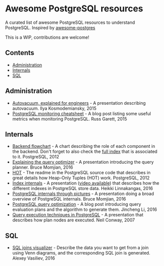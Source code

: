 # Awesome PostgreSQL resources
A curated list of awesome PostgreSQL resources to understand PostgreSQL. Inspired by [awesome-postgres](https://github.com/dhamaniasad/awesome-postgres)

This is a WIP, contributions are welcome!

## Contents
* [Administration](#administration)
* [Internals](#internals)
* [SQL](#sql)

## Administration
* [Autovacuum, explained for engineers](http://blog.postgresql-consulting.com/2015/10/autovacuum-explained-for-engineers-new.html) - A presentation describing autovacuum. Ilya Kosmodemiansky, 2015
* [PostgreSQL monitoring cheatsheet](https://russ.garrett.co.uk/2015/10/02/postgres-monitoring-cheatsheet/) - A blog post listing some useful metrics when monitoring PostgreSQL. Russ Garett, 2015

## Internals
* [Backend flowchart](https://www.postgresql.org/developer/backend/) - A chart describing the role of each component in the backend. Don't forget to also check the [full index](https://wiki.postgresql.org/wiki/Backend_flowchart#parser) that is associated to it. PostgreSQL, 2012
* [Explaining the query optimizer](http://momjian.us/main/writings/pgsql/optimizer.pdf) - A presentation introducing the query planner. Bruce Momjian, 2016
* [HOT](https://git.postgresql.org/gitweb/?p=postgresql.git;a=blob;f=src/backend/access/heap/README.HOT;hb=HEAD) - The readme in the PostgreSQL source code that describes in great details how Heap-Only Tuples (HOT) work. PostgreSQL, 2012
* [Index internals](https://www.pgcon.org/2016/schedule/attachments/434_Index-internals-PGCon2016.pdf) - A presentation ([video available](https://www.youtube.com/watch?v=W6B8-srOsrs)) that describes how the different indexes in PostgreSQL store data. Heikki Linnakangas, 2016
* [PostgreSQL internals through pictures](https://momjian.us/main/writings/pgsql/internalpics.pdf) - A presentation doing a broad overview of PostgreSQL internals. Bruce Momjian, 2016
* [PostgreSQL query optimization](http://jinchengli.me/post/postgres-query-opt/) - A blog post introducing query evaluation plans and the algorithm to generate them. Jincheng Li, 2016
* [Query execution techniques in PostgreSQL](http://www.neilconway.org/talks/executor.pdf) - A presentation that describes how plan nodes are executed. Neil Conway, 2007

## SQL
* [SQL joins visualizer](http://sql-joins.leopard.in.ua/) - Describe the data you want to get from a join using Venn diagrams, and the corresponding SQL join is generated. Alexey Vasiliev, 2016
